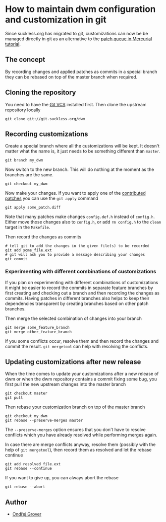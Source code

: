 How to maintain dwm configuration and customization in git
==========================================================
Since suckless.org has migrated to git, customizations can now be be managed
directly in git as an alternative to the [patch queue in Mercurial
tutorial](//dwm.suckless.org/customisation/patch_queue).

The concept
-----------
By recording changes and applied patches as commits in a special branch they
can be rebased on top of the master branch when required.

Cloning the repository
----------------------
You need to have the [Git VCS](http://git-scm.com/) installed first. Then clone
the upstream repository locally

	git clone git://git.suckless.org/dwm

Recording customizations
------------------------
Create a special branch where all the customizations will be kept. It doesn't
matter what the name is, it just needs to be something different than `master`.

	git branch my_dwm

Now switch to the new branch. This will do nothing at the moment as the
branches are the same.

	git checkout my_dwm

Now make your changes. If you want to apply one of the [contributed
patches](//dwm.suckless.org/patches/) you can use the `git apply` command

	git apply some_patch.diff

Note that many patches make changes `config.def.h` instead of `config.h`.
Either move those changes also to `config.h`, or add `rm config.h` to the
`clean` target in the `Makefile`.

Then record the changes as commits

	# tell git to add the changes in the given file(s) to be recorded
	git add some_file.ext
	# git will ask you to provide a message	describing your changes
	git commit

### Experimenting with different combinations of customizations

If you plan on experimenting with different combinations of customizations it
might be easier to record the commits in separate feature branches by first
creating and checking out a branch and then recording the changes as commits.
Having patches in different branches also helps to keep their dependencies
transparent by creating branches based on other patch branches.

Then merge the selected combination of changes into your branch

	git merge some_feature_branch
	git merge other_feature_branch

If you some conflicts occur, resolve them and then record the changes and
commit the result. `git mergetool` can help with resolving the conflicts.

Updating customizations after new release
-----------------------------------------
When the time comes to update your customizations after a new release of dwm or
when the dwm repository contains a commit fixing some bug, you first pull the
new upstream changes into the master branch

	git checkout master
	git pull

Then rebase your customization branch on top of the master branch

	git checkout my_dwm
	git rebase --preserve-merges master

The `--preserve-merges` option ensures that you don't have to resolve conflicts
which you have already resolved while performing merges again.

In case there are merge conflicts anyway, resolve them (possibly with the help
of `git mergetool`), then record them as resolved and let the rebase continue

	git add resolved_file.ext
	git rebase --continue

If you want to give up, you can always abort the rebase

	git rebase --abort

Author
------
* [Ondřej Grover](mailto:ondrej.grover@gmail.com)
